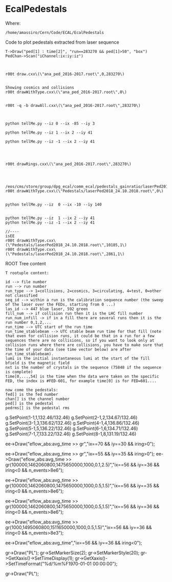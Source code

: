 # EcalPedestals

Where:

    /home/amassiro/Cern/Code/ECAL/EcalPedestals
    
Code to plot pedestals extracted from laser sequence

    T->Draw("ped[1] : time[2]", "run==283270 && ped[1]>50", "box")
    PedChan->Scan("iChannel:ix:iy:iz") 

    
    
    r00t draw.cxx\(\"ana_ped_2016-2017.root\",0,283270\)

    
    Showing cosmics and collisions
    r00t drawWithType.cxx\(\"ana_ped_2016-2017.root\",0\)

        
    r00t -q -b drawAll.cxx\(\"ana_ped_2016-2017.root\",283270\)
    
    
    
    python tellMe.py --iz 0 --ix -85 --iy 3
    
    python tellMe.py --iz 1 --ix 2 --iy 41
    
    python tellMe.py --iz -1 --ix 2 --iy 41
    
    
    
    
    r00t drawRings.cxx\(\"ana_ped_2016-2017.root\",283270\)
    
    
    
    
    /eos/cms/store/group/dpg_ecal/comm_ecal/pedestals_gainratio/laserPed2018_24.10.2018.root
    r00t drawWithType.cxx\(\"Pedestals/laserPed2018_24.10.2018.root\",0\)
    
    
    python tellMe.py --iz  0 --ix -10 --iy 140
    
    
    python tellMe.py --iz  1 --ix 2 --iy 41
    python tellMe.py --iz -1 --ix 2 --iy 41
    
    //----                                                                  isEE
    r00t drawWithType.cxx\(\"Pedestals/laserPed2018_24.10.2018.root\",10185,1\)
    r00t drawWithType.cxx\(\"Pedestals/laserPed2018_24.10.2018.root\",2861,1\)
    
    
    
    
    
    
ROOT Tree content

    T rootuple content: 
    
    id --> file number 
    run --> run number 
    run_type --> 1=collisions, 2=cosmics, 3=circulating, 4=test, 0=other not classified 
    seq_id --> within a run is the calibration sequence number (the sweep of the laser over the FEDs, starting from 0 ...)
    las_id --> 447 blue laser, 592 green 
    fill_num --> if collision run then it is the LHC fill number
    run_num_infill -> if in a fill there are several runs then it is the run number 0,1,2,...
    run_time --> UTC start of the run time 
    run_time_stablebeam --> UTC stable beam run time for that fill (note that even for collision runs, it could be that in a run for a few sequences there are no collisions, so if you want to look only at collision runs where there are collisions, you have to make sure that the time of your data (see time vector below) are after  run_time_stablebeam).
    lumi is the initial instantaneous lumi at the start of the fill 
    bfield is the magnetic field 
    nxt is the number of crystals in the sequence (75848 if the sequence is complete)
    time[0,...,54] is the time when the data were taken on the specific FED, the index is #FED-601, for example time[0] is for FED=601.... 
    
    now come the pedestals: 
    fed[] is the fed number 
    chan[] is the channel number 
    ped[] is the pedestal 
    pedrms[] is the pedestal rms 


    
    
    
    
g.SetPoint(1-1,1,132.46/132.46)
g.SetPoint(2-1,2,134.67/132.46)
g.SetPoint(3-1,3,136.62/132.46)
g.SetPoint(4-1,4,136.86/132.46)
g.SetPoint(5-1,5,136.22/132.46)
g.SetPoint(6-1,6,134.71/132.46)
g.SetPoint(7-1,7,133.22/132.46)
g.SetPoint(8-1,8,131.19/132.46)




ee->Draw("eflow_abs:avg_time >> gr","ix==70 && iy==30 && iring>0");



ee->Draw("eflow_abs:avg_time >> gr","ix==55 && iy==35 && iring>0");
ee->Draw("eflow_abs:avg_time >> gr(100000,1462060800,1475650000,1000,0.1,2.5)","ix==56 && iy==36 && iring<0 && n_events>8e6");

ee->Draw("eflow_abs:avg_time >> gr(100000,1462060800,1475650000,1000,0.5,1.5)","ix==56 && iy==35 && iring<0 && n_events>8e6");

ee->Draw("eflow_abs:avg_time >> gr(100000,1462060800,1475650000,1000,0.5,1.5)","ix==56 && iy==36 && iring<0 && n_events>8e6");


ee->Draw("eflow_abs:avg_time >> gr(1000,1495060800,1511650000,1000,0.5,1.5)","ix==56 && iy==36 && iring<0 && n_events>8e3");

ee->Draw("eflow_abs:avg_time","ix==56 && iy==36 && iring<0");

 
gr->Draw("PL");
gr->SetMarkerSize(2);
gr->SetMarkerStyle(20);
gr->GetXaxis()->SetTimeDisplay(1);
gr->GetXaxis()->SetTimeFormat("%d/%m%F1970-01-01 00:00:00");

gr->Draw("PL");



